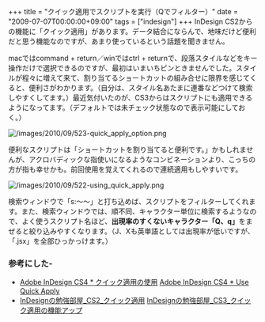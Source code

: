 +++
title = "クイック適用でスクリプトを実行（Qでフィルター）"
date = "2009-07-07T00:00:00+09:00"
tags = ["indesign"]
+++
InDesign CS2からの機能に「クイック適用」があります。データ結合にならんで、地味だけど便利だと思う機能なのですが、あまり使っているという話題を聞きません。

macではcommand + return／winではctrl + returnで、段落スタイルなどをキー操作だけで選択できるのですが、最初はいまいちピンときませんでした。スタイルが程々に増えて来て、割り当てるショートカットの組み合せに限界を感じてくると、便利さがわかります。（自分は、スタイル名あたまに連番などつけて検索しやすくしてます。）最近気付いたのが、CS3からはスクリプトにも適用できるようになってます。（デフォルトでは未チェック状態なので表示可能にしておく。）

![/images/2010/09/523-quick_apply_option.png](/images/2010/09/523-quick_apply_option.png)

便利なスクリプトは「ショートカットを割り当てると便利です。」かもしれませんが、アクロバディックな指使いになるようなコンビネーションより、こっちの方が指も幸せかも。前回使用を覚えてくれるので連続適用もしやすいです。

![/images/2010/09/522-using_quick_apply.png](/images/2010/09/522-using_quick_apply.png)

検索ウィンドウで「s:〜〜」と打ち込めば、スクリプトをフィルターしてくれます。また、検索ウィンドウでは、順不同、キャラクター単位に検索するようなので、よく使うスクリプト名ほど、<b>出現率のすくないキャラクター「Q、q」</b>をまぜると絞り込みやすくなります。（J、Xも英単語としては出現率が低いですが、「.jsx」を全部ひっかっけます。）

### 参考にした-

- [Adobe InDesign CS4 * クイック適用の使用](http://help.adobe.com/ja_JP/InDesign/6.0/WSE4179F8F-7053-48b4-BFDC-2102D5F27789.html)  [Adobe InDesign CS4 * Use Quick Apply](http://help.adobe.com/ja_JP/InDesign/6.0/WSE4179F8F-7053-48b4-BFDC-2102D5F27789.html)
- [InDesignの勉強部屋_CS2_クイック適用](http://study-room.info/id/study/cs3/study11.html)  [InDesignの勉強部屋_CS3_クイック適用の機能アップ](http://study-room.info/id/study/main4/study12.html)

